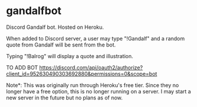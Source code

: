 # gandalfbot
Discord Gandalf bot. 
Hosted on Heroku.

When added to Discord server, a user may type "!Gandalf" and a random quote from Gandalf will be sent from the bot.

Typing "!Balrog" will display a quote and illustration.

TO ADD BOT
https://discord.com/api/oauth2/authorize?client_id=952630490303692880&permissions=0&scope=bot

Note*: This was originally run through Heroku's free tier. Since they no longer have a free option, this is no longer running on a server.
I may start a new server in the future but no plans as of now. 
